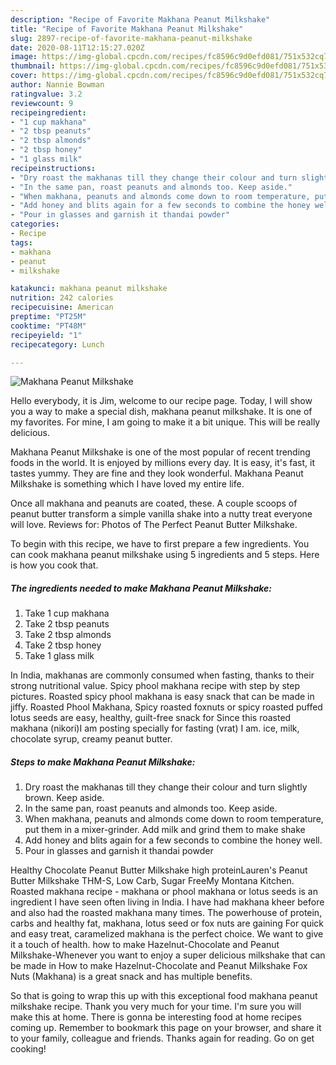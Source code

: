 ```yaml
---
description: "Recipe of Favorite Makhana Peanut Milkshake"
title: "Recipe of Favorite Makhana Peanut Milkshake"
slug: 2897-recipe-of-favorite-makhana-peanut-milkshake
date: 2020-08-11T12:15:27.020Z
image: https://img-global.cpcdn.com/recipes/fc8596c9d0efd081/751x532cq70/makhana-peanut-milkshake-recipe-main-photo.jpg
thumbnail: https://img-global.cpcdn.com/recipes/fc8596c9d0efd081/751x532cq70/makhana-peanut-milkshake-recipe-main-photo.jpg
cover: https://img-global.cpcdn.com/recipes/fc8596c9d0efd081/751x532cq70/makhana-peanut-milkshake-recipe-main-photo.jpg
author: Nannie Bowman
ratingvalue: 3.2
reviewcount: 9
recipeingredient:
- "1 cup makhana"
- "2 tbsp peanuts"
- "2 tbsp almonds"
- "2 tbsp honey"
- "1 glass milk"
recipeinstructions:
- "Dry roast the makhanas till they change their colour and turn slightly brown. Keep aside."
- "In the same pan, roast peanuts and almonds too. Keep aside."
- "When makhana, peanuts and almonds come down to room temperature, put them in a mixer-grinder. Add milk and grind them to make shake"
- "Add honey and blits again for a few seconds to combine the honey well."
- "Pour in glasses and garnish it thandai powder"
categories:
- Recipe
tags:
- makhana
- peanut
- milkshake

katakunci: makhana peanut milkshake 
nutrition: 242 calories
recipecuisine: American
preptime: "PT25M"
cooktime: "PT48M"
recipeyield: "1"
recipecategory: Lunch

---
```



![Makhana Peanut Milkshake](https://img-global.cpcdn.com/recipes/fc8596c9d0efd081/751x532cq70/makhana-peanut-milkshake-recipe-main-photo.jpg)

Hello everybody, it is Jim, welcome to our recipe page. Today, I will show you a way to make a special dish, makhana peanut milkshake. It is one of my favorites. For mine, I am going to make it a bit unique. This will be really delicious.

Makhana Peanut Milkshake is one of the most popular of recent trending foods in the world. It is enjoyed by millions every day. It is easy, it's fast, it tastes yummy. They are fine and they look wonderful. Makhana Peanut Milkshake is something which I have loved my entire life.

Once all makhana and peanuts are coated, these. A couple scoops of peanut butter transform a simple vanilla shake into a nutty treat everyone will love. Reviews for: Photos of The Perfect Peanut Butter Milkshake.


To begin with this recipe, we have to first prepare a few ingredients. You can cook makhana peanut milkshake using 5 ingredients and 5 steps. Here is how you cook that.

<!--inarticleads1-->

##### The ingredients needed to make Makhana Peanut Milkshake:

1. Take 1 cup makhana
1. Take 2 tbsp peanuts
1. Take 2 tbsp almonds
1. Take 2 tbsp honey
1. Take 1 glass milk


In India, makhanas are commonly consumed when fasting, thanks to their strong nutritional value. Spicy phool makhana recipe with step by step pictures. Roasted spicy phool makhana is easy snack that can be made in jiffy. Roasted Phool Makhana, Spicy roasted foxnuts or spicy roasted puffed lotus seeds are easy, healthy, guilt-free snack for Since this roasted makhana (nikori)I am posting specially for fasting (vrat) I am. ice, milk, chocolate syrup, creamy peanut butter. 

<!--inarticleads2-->

##### Steps to make Makhana Peanut Milkshake:

1. Dry roast the makhanas till they change their colour and turn slightly brown. Keep aside.
1. In the same pan, roast peanuts and almonds too. Keep aside.
1. When makhana, peanuts and almonds come down to room temperature, put them in a mixer-grinder. Add milk and grind them to make shake
1. Add honey and blits again for a few seconds to combine the honey well.
1. Pour in glasses and garnish it thandai powder


Healthy Chocolate Peanut Butter Milkshake high proteinLauren&#39;s Peanut Butter Milkshake THM-S, Low Carb, Sugar FreeMy Montana Kitchen. Roasted makhana recipe - makhana or phool makhana or lotus seeds is an ingredient I have seen often living in India. I have had makhana kheer before and also had the roasted makhana many times. The powerhouse of protein, carbs and healthy fat, makhana, lotus seed or fox nuts are gaining For quick and easy treat, caramelized makhana is the perfect choice. We want to give it a touch of health. how to make Hazelnut-Chocolate and Peanut Milkshake-Whenever you want to enjoy a super delicious milkshake that can be made in How to make Hazelnut-Chocolate and Peanut Milkshake  Fox Nuts (Makhana) is a great snack and has multiple benefits. 

So that is going to wrap this up with this exceptional food makhana peanut milkshake recipe. Thank you very much for your time. I'm sure you will make this at home. There is gonna be interesting food at home recipes coming up. Remember to bookmark this page on your browser, and share it to your family, colleague and friends. Thanks again for reading. Go on get cooking!
